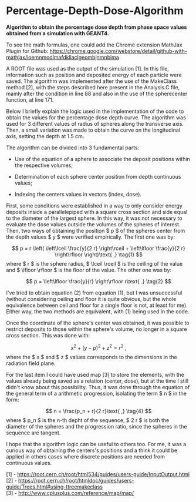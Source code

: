 # Percentage-Depth-Dose-Algorithm

**Algorithm to obtain the percentage dose depth from phase space values obtained from a simulation with GEANT4.**

To see the math formulas, one could add the Chrome extension MathJax Plugin for Github: https://chrome.google.com/webstore/detail/github-with-mathjax/ioemnmodlmafdkllaclgeombjnmnbima

A ROOT file was used as the output of the simulation [1]. In this file, information such as position and deposited energy of each particle were saved. The algorithm was implemented after the use of the MakeClass method [2], with the steps described here present in the Analysis.C file, mainly after the condition in line 88 and also in the use of the spherecenter function, at line 171.

Below I briefly explain the logic used in the implementation of the code to obtain the values for the percentage dose depth curve. The algorithm was used for 3 different values of radius of spheres along the transverse axis. Then, a small variation was made to obtain the curve on the longitudinal axis, setting the depth at 1.5 cm.

The algorithm can be divided into 3 fundamental parts:

- Use of the equation of a sphere to associate the deposit positions within the respective volumes;

- Determination of each sphere center position from depth continuous values;

- Indexing the centers values in vectors (index, dose).

First, some conditions were established in a way to only consider energy deposits inside a parallelepiped with a square cross section and side equal to the diameter of the largest sphere. In this way, it was not necessary to evaluate the dose values outside the volumes of the spheres of interest. Then, two ways of obtaining the position $ p $ of the spheres center from the depth values $ y $ were verified empirically. The first one was by:

$$ p = r \left( \left\lceil \frac{y}{2 r} \right\rceil + \left\lfloor \frac{y}{2 r} \right\rfloor \right)\text{ ,} \tag{1} $$ where $ r $ is the sphere radius, $ \lceil \rceil $ is the ceiling of the value and $ \lfloor \rfloor $ is the floor of the value. The other one was by:

$$ p = \left\lfloor \frac{y}{r} \right\rfloor r\text{ .} \tag{2} $$

I've tried to obtain equation (2) from equation (1), but I was unsuccessful (without considering ceiling and floor it is quite obvious, but the whole equivalence between ceil and floor for a single floor is not, at least for me). Either way, the two methods are equivalent, with (1) being used in the code.

Once the coordinate of the sphere's center was obtained, it was possible to restrict deposits to those within the sphere's volume, no longer in a square cross section. This was done with:

$$ x^2 + (y-p)^2 + z^2 = r^2\text{ ,} \tag{3} $$ where the $ x $ and $ z $ values corresponds to the dimensions in the radiation field plane.

For the last item I could have used map [3] to store the elements, with the values already being saved as a relation (center, dose), but at the time I still didn't know about this possibility. Thus, it was done through the equation of the general term of a arithmetic progression, isolating the term $ n $ in the form:

$$ n = \frac{p_n + r}{2 r}\text{ ,} \tag{4} $$ where $ p_n $ is the n-th depht of the sequence, $ 2 r $ is both the diameter of the spheres and the progression ratio, since the spheres in the sequence are tangent.

I hope that the algorithm logic can be useful to others too. For me, it was a curious way of obtaining the centers's positions and a think it could be applied in others cases where discrete positions are needed from continuous values.

[1] - https://root.cern.ch/root/html534/guides/users-guide/InputOutput.html  
[2] - https://root.cern.ch/root/htmldoc/guides/users-guide/Trees.html#using-ttreemakeclass  
[3] - http://www.cplusplus.com/reference/map/map/  
